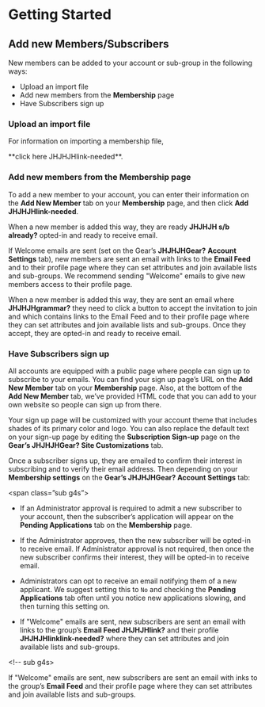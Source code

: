 # Getting Started

## Add new Members/Subscribers
<span id="gv-add-new-members"></span>

New members can be added to your account or sub-group in the following
ways:

* Upload an import file
* Add new members from the **Membership** page
* Have Subscribers sign up

### Upload an import file
<span id="gv-upload-an-import-file"></span>

For information on importing a membership file,

<span class="todo">
**click here JHJHJHlink-needed**.
</span>

### Add new members from the Membership page
<span id="gv-add-new-members-from-the-membership"></span>

To add a new member to your account, you can enter their information on
the **Add New Member** tab on your **Membership** page, and then click
**Add JHJHJHlink-needed**.

<span class=”g4s”>

When a new member is added this way, they are ready **JHJHJH s/b already?**
opted-in and ready to receive email.

If Welcome emails are sent (set on the Gear’s **JHJHJHGear?** **Account
Settings** tab), new members are sent an email with links to the
**Email Feed** and to their profile page where they can set attributes
and join available lists and sub-groups.
We recommend sending "Welcome" emails to give new members access to
their profile page.

</span> <!-- g4s -->

<span class="free sub">

When a new member is added this way, they are sent an email
where **JHJHJHgrammar?** they need to click a button to accept the
invitation to join and which contains links to the Email Feed and to
their profile page where they can set attributes and join available
lists and sub-groups.
Once they accept, they are opted-in and ready to receive email.

</span>

### Have Subscribers sign up
<span id="gv-have-subscribers-sign-up"></span>

All accounts are equipped with a public page where people can sign up to
subscribe to your emails.
You can find your sign up page’s URL on the **Add New Member** tab on
your **Membership** page.
Also, at the bottom of the **Add New Member** tab, we’ve provided HTML
code that you can add to your own website so people can sign up from
there.

Your sign up page will be customized with your account theme that
includes shades of its primary color and logo.
You can also replace the default text on your sign-up page by editing
the **Subscription Sign-up** page on the **Gear’s JHJHJHGear? Site
Customizations** tab.

Once a subscriber signs up, they are emailed to confirm their interest
in subscribing and to verify their email address.
Then depending on your **Membership settings** on the **Gear’s
JHJHJHGear? Account Settings** tab:

<span class=”sub g4s”>

* If an Administrator approval is required to admit a new subscriber to
your account, then the subscriber’s application will appear on the
**Pending Applications** tab on the **Membership** page.
* If the Administrator approves, then the new subscriber will be
opted-in to receive email.
If Administrator approval is not required, then once the new subscriber
confirms their interest, they will be opted-in to receive email. 

* Administrators can opt to receive an email notifying them of a new
applicant.
We suggest setting this to `No` and checking the **Pending
Applications** tab often until you notice new applications slowing,
and then turning this setting on.

* If "Welcome" emails are sent, new subscribers are sent an email with
links to the group’s **Email Feed JHJHJHlink?** and their
profile **JHJHJHlinklink-needed?** where they can set attributes and join
available lists and sub-groups.

</span> <!-- sub g4s>

<span class="free">

If "Welcome" emails are sent, new subscribers are sent an email with
inks to the group’s **Email Feed** and their profile page where they can
set attributes and join available lists and sub-groups.  

</span>
